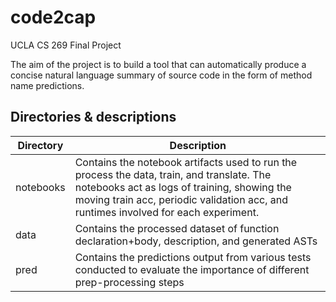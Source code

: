 # code2cap
UCLA CS 269 Final Project

The aim of the project is to  build a tool that can automatically produce a concise natural language summary 
of source code in the form of method name predictions.

## Directories & descriptions

| Directory | Description |
|-----------|-------------|
| notebooks | Contains the notebook artifacts used to run the process the data, train, and translate. The notebooks act as logs of training, showing the moving train acc, periodic validation acc, and runtimes involved for each experiment. |
| data | Contains the processed dataset of function declaration+body, description, and generated ASTs |
| pred | Contains the predictions output from various tests conducted to evaluate the importance of different prep-processing steps |
